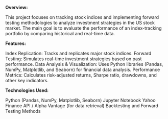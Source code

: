 **Overview:**

This project focuses on tracking stock indices and implementing forward testing methodologies to analyze investment strategies in the US stock market. The main goal is to evaluate the performance of an index-tracking portfolio by comparing historical and real-time data.

**Features:**

Index Replication: Tracks and replicates major stock indices.
Forward Testing: Simulates real-time investment strategies based on past performance.
Data Analysis & Visualization: Uses Python libraries (Pandas, NumPy, Matplotlib, and Seaborn) for financial data analysis.
Performance Metrics: Calculates risk-adjusted returns, Sharpe ratio, drawdowns, and other key indicators.

**Technologies Used:**

Python (Pandas, NumPy, Matplotlib, Seaborn)
Jupyter Notebook
Yahoo Finance API / Alpha Vantage (for data retrieval)
Backtesting and Forward Testing Methods
